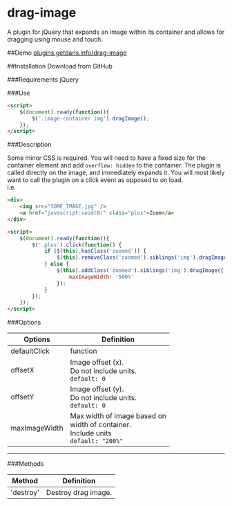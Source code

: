 # drag-image
A plugin for jQuery that expands an image within its container and allows for dragging using mouse and touch.

##Demo
[plugins.getdans.info/drag-image](http://plugins.getdans.info/drag-image)

##Installation
Download from GitHub

###Requirements
jQuery

###Use
```html
<script>
    $(document).ready(function(){
        $('.image-container img').dragImage();
    });
</script>
```
###Description

Some minor CSS is required. You will need to have a fixed size for the container element and add `overflow: hidden` to the container. The plugin is called directly on the image, and immediately expands it.
You will most likely want to call the plugin on a click event as opposed to on load.<br>i.e.

```html
<div>
    <img src="SOME_IMAGE.jpg" />
    <a href="javascript:void(0)" class="plus">Zoom</a>
</div>

<script>
    $(document).ready(function(){
        $('.plus').click(function() {
            if ($(this).hasClass('zoomed')) {
                $(this).removeClass('zoomed').siblings('img').dragImage('destroy');
            } else {
                $(this).addClass('zoomed').siblings('img').dragImage({
                    maxImageWidth: '500%'
                });
            }
        });
    });
</script>
```

###Options

 Options        | Definition
 -------------- | ----------------------------------------------------------------------------------------- 
 defaultClick   | function
 offsetX        | Image offset (x).<br>Do not include units.<br>`default: 0`
 offsetY        | Image offset (y).<br>Do not include units.<br>`default: 0`
 maxImageWidth  | Max width of image based on<br>width of container.<br>Include units<br>`default: "200%"` 
 
 ----------
 
 ###Methods
 
  Method    | Definition         
  --------- | ------------------- 
  'destroy' | Destroy drag image. 


